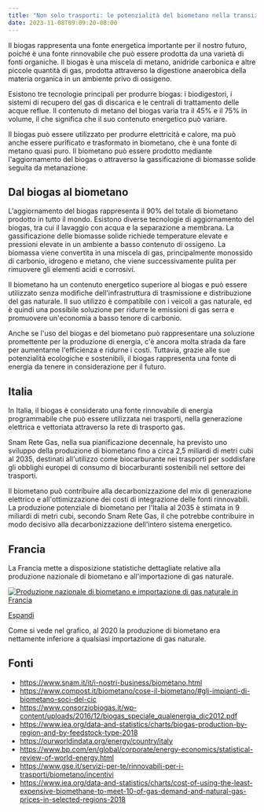 ```yaml
---
title: "Non solo trasporti: le potenzialità del biometano nella transizione energetica"
date: 2023-11-08T09:09:20-08:00
---
```

Il biogas rappresenta una fonte energetica importante per il nostro futuro, poiché è una fonte rinnovabile che può essere prodotta da una varietà di fonti organiche. Il biogas è una miscela di metano, anidride carbonica e altre piccole quantità di gas, prodotta attraverso la digestione anaerobica della materia organica in un ambiente privo di ossigeno.

Esistono tre tecnologie principali per produrre biogas: i biodigestori, i sistemi di recupero del gas di discarica e le centrali di trattamento delle acque reflue. Il contenuto di metano del biogas varia tra il 45% e il 75% in volume, il che significa che il suo contenuto energetico può variare.

Il biogas può essere utilizzato per produrre elettricità e calore, ma può anche essere purificato e trasformato in biometano, che è una fonte di metano quasi puro. Il biometano può essere prodotto mediante l'aggiornamento del biogas o attraverso la gassificazione di biomasse solide seguita da metanazione.

## Dal biogas al biometano

L'aggiornamento del biogas rappresenta il 90% del totale di biometano prodotto in tutto il mondo. Esistono diverse tecnologie di aggiornamento del biogas, tra cui il lavaggio con acqua e la separazione a membrana. La gassificazione delle biomasse solide richiede temperature elevate e pressioni elevate in un ambiente a basso contenuto di ossigeno. La biomassa viene convertita in una miscela di gas, principalmente monossido di carbonio, idrogeno e metano, che viene successivamente pulita per rimuovere gli elementi acidi e corrosivi.

Il biometano ha un contenuto energetico superiore al biogas e può essere utilizzato senza modifiche dell'infrastruttura di trasmissione e distribuzione del gas naturale. Il suo utilizzo è compatibile con i veicoli a gas naturale, ed è quindi una possibile soluzione per ridurre le emissioni di gas serra e promuovere un'economia a basso tenore di carbonio.

Anche se l'uso del biogas e del biometano può rappresentare una soluzione promettente per la produzione di energia, c'è ancora molta strada da fare per aumentarne l'efficienza e ridurne i costi. Tuttavia, grazie alle sue potenzialità ecologiche e sostenibili, il biogas rappresenta una fonte di energia da tenere in considerazione per il futuro. 

## Italia

In Italia, il biogas è considerato una fonte rinnovabile di energia programmabile che può essere utilizzata nei trasporti, nella generazione elettrica e vettoriata attraverso la rete di trasporto gas. 

Snam Rete Gas, nella sua pianificazione decennale, ha previsto uno sviluppo della produzione di biometano fino a circa 2,5 miliardi di metri cubi al 2035, destinati all'utilizzo come biocarburante nei trasporti per soddisfare gli obblighi europei di consumo di biocarburanti sostenibili nel settore dei trasporti. 

Il biometano può contribuire alla decarbonizzazione del mix di generazione elettrico e all'ottimizzazione dei costi di integrazione delle fonti rinnovabili. La produzione potenziale di biometano per l'Italia al 2035 è stimata in 9 miliardi di metri cubi, secondo Snam Rete Gas, il che potrebbe contribuire in modo decisivo alla decarbonizzazione dell'intero sistema energetico.

## Francia

La Francia mette a disposizione statistiche dettagliate relative alla produzione nazionale di biometano e all'importazione di gas naturale.

[![Produzione nazionale di biometano e importazione di gas naturale in Francia](/Biometano%20in%20Francia.png)](https://public.flourish.studio/visualisation/8821338/)

[Espandi](https://public.flourish.studio/visualisation/8821338/)

Come si vede nel grafico, al 2020 la produzione di biometano era nettamente inferiore a qualsiasi importazione di gas naturale.

## Fonti
- https://www.snam.it/it/i-nostri-business/biometano.html
- https://www.compost.it/biometano/cose-il-biometano/#gli-impianti-di-biometano-soci-del-cic
- https://www.consorziobiogas.it/wp-content/uploads/2016/12/biogas_speciale_qualenergia_dic2012.pdf
- https://www.iea.org/data-and-statistics/charts/biogas-production-by-region-and-by-feedstock-type-2018
- https://ourworldindata.org/energy/country/italy
- https://www.bp.com/en/global/corporate/energy-economics/statistical-review-of-world-energy.html
- https://www.gse.it/servizi-per-te/rinnovabili-per-i-trasporti/biometano/incentivi
- https://www.iea.org/data-and-statistics/charts/cost-of-using-the-least-expensive-biomethane-to-meet-10-of-gas-demand-and-natural-gas-prices-in-selected-regions-2018

